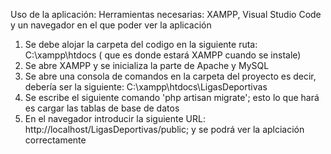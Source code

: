 Uso de la aplicación:
Herramientas necesarias: XAMPP, Visual Studio Code y un navegador en el que poder ver la aplicación
1. Se debe alojar la carpeta del codigo en la siguiente ruta: C:\xampp\htdocs ( que es donde estará XAMPP cuando se instale)
2. Se abre XAMPP y se inicializa la parte de Apache y MySQL
3. Se abre una consola de comandos en la carpeta del proyecto es decir, debería ser la siguiente:  C:\xampp\htdocs\LigasDeportivas
4. Se escribe el siguiente comando 'php artisan migrate'; esto lo que hará es cargar las tablas de base de datos
5. En el navegador introducir la siguiente URL: http://localhost/LigasDeportivas/public; y se podrá ver la aplciación correctamente
